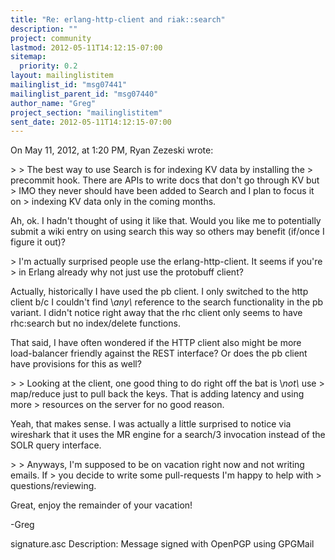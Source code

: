 ```yaml
---
title: "Re: erlang-http-client and riak::search"
description: ""
project: community
lastmod: 2012-05-11T14:12:15-07:00
sitemap:
  priority: 0.2
layout: mailinglistitem
mailinglist_id: "msg07441"
mailinglist_parent_id: "msg07440"
author_name: "Greg"
project_section: "mailinglistitem"
sent_date: 2012-05-11T14:12:15-07:00
---
```


On May 11, 2012, at 1:20 PM, Ryan Zezeski wrote:

&gt; 
&gt; The best way to use Search is for indexing KV data by installing the 
&gt; precommit hook. There are APIs to write docs that don't go through KV but 
&gt; IMO they never should have been added to Search and I plan to focus it on 
&gt; indexing KV data only in the coming months.

Ah, ok. I hadn't thought of using it like that. Would you like me to 
potentially submit a wiki entry on using search this way so others may benefit 
(if/once I figure it out)?


&gt; I'm actually surprised people use the erlang-http-client. It seems if you're 
&gt; in Erlang already why not just use the protobuff client?

Actually, historically I have used the pb client. I only switched to the http 
client b/c I couldn't find \\_any\\_ reference to the search functionality in the 
pb variant. I didn't notice right away that the rhc client only seems to have 
rhc:search but no index/delete functions.

That said, I have often wondered if the HTTP client also might be more 
load-balancer friendly against the REST interface? Or does the pb client have 
provisions for this as well?

&gt; 
&gt; Looking at the client, one good thing to do right off the bat is \\_not\\_ use 
&gt; map/reduce just to pull back the keys. That is adding latency and using more 
&gt; resources on the server for no good reason.

Yeah, that makes sense. I was actually a little surprised to notice via 
wireshark that it uses the MR engine for a search/3 invocation instead of the 
SOLR query interface.

&gt; 
&gt; Anyways, I'm supposed to be on vacation right now and not writing emails. If 
&gt; you decide to write some pull-requests I'm happy to help with 
&gt; questions/reviewing.

Great, enjoy the remainder of your vacation!

-Greg

signature.asc
Description: Message signed with OpenPGP using GPGMail

